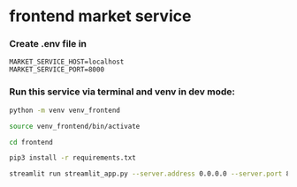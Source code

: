 # frontend market service

### Create .env file in 

```
MARKET_SERVICE_HOST=localhost
MARKET_SERVICE_PORT=8000
```

### Run this service via terminal and venv in dev mode:

```bash
python -m venv venv_frontend

source venv_frontend/bin/activate

cd frontend

pip3 install -r requirements.txt

streamlit run streamlit_app.py --server.address 0.0.0.0 --server.port 8501
```
